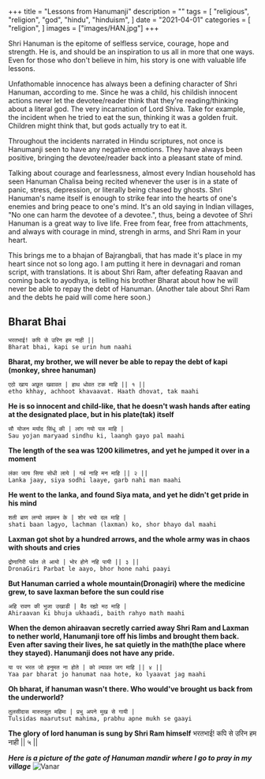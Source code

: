 +++
title = "Lessons from Hanumanji"
description = ""
tags = [
	"religious",
	"religion",
	"god",
	"hindu",
	"hinduism",
]
date = "2021-04-01"
categories = [
    "religion",
]
images = ["images/HAN.jpg"]
+++

Shri Hanuman is the epitome of selfless service, courage, hope and strength. He is, and should be an inspiration to us all in more that one ways. Even for those who don't believe in him, his story is one with valuable life lessons. 

Unfathomable innocence has always been a defining character of Shri Hanuman, according to me. Since he was a child, his childish innocent actions never let the devotee/reader think that they're reading/thinking about a literal god. The very incarnation of Lord Shiva. Take for example, the incident when he tried to eat the sun, thinking it was a golden fruit. Children might think that, but gods actually try to eat it. 

Throughout the incidents narrated in Hindu scriptures, not once is Hanumanji seen to have any negative emotions. They have always been positive, bringing the devotee/reader back into a pleasant state of mind.

Talking about courage and fearlessness, almost every Indian household has seen Hanuman Chalisa being recited whenever the user is in a state of panic, stress, depression, or literally being chased by ghosts. Shri Hanuman's name itself is enough to strike fear into the hearts of one's enemies and bring peace to one's mind. It's an old saying in Indian villages, "No one can harm the devotee of a devotee.", thus, being a devotee of Shri Hanuman is a great way to live life. Free from fear, free from attachments, and always with courage in mind, strengh in arms, and Shri Ram in your heart.

This brings me to a bhajan of Bajrangbali, that has made it's place in my heart since not so long ago. I am putting it here in devnagari and roman script, with translations. It is about Shri Ram, after defeating Raavan and coming back to ayodhya, is telling his brother Bharat about how he will never be able to repay the debt of Hanuman. (Another tale about Shri Ram and the debts he paid will come here soon.)

## Bharat Bhai

```
भरतभाई! कपि से उरिन हम नाही ||
Bharat bhai, kapi se urin hum naahi
```
**Bharat, my brother, we will never be able to repay the debt of kapi (monkey, shree hanuman)**

```
एठो खाय अछूत खवावत | हाथ धोवत टक माहि || १ ||
etho khhay, achhoot khavaavat. Haath dhovat, tak maahi
```
**He is so innocent and child-like, that he doesn't wash hands after eating at the designated place, but in his plate(tak) itself**

```
सौ योजन मर्याद सिंधू की | लांग गयो पल माहि |
Sau yojan maryaad sindhu ki, laangh gayo pal maahi
```
**The length of the sea was 1200 kilimetres, and yet he jumped it over in a moment**

```
लंका जाय सिया सोधी लाये | गर्ब नाहि मन माहि || २ ||
Lanka jaay, siya sodhi laaye, garb nahi man maahi
```
**He went to the lanka, and found Siya mata, and yet he didn't get pride in his mind**

```
शती बाण लग्यो लछमन के | शोर भयो दल माहि |
shati baan lagyo, lachman (laxman) ko, shor bhayo dal maahi
```
**Laxman got shot by a hundred arrows, and the whole army was in chaos with shouts and cries**

```
द्रोणागिरी पर्वत ले आयो | भोर होने नहि पायी || ३ ||
DronaGiri Parbat le aayo, bhor hone nahi paayi
```
**But Hanuman carried a whole mountain(Dronagiri) where the medicine grew, to save laxman before the sun could rise**

```
अहि रावण की भुजा उखाडी | बैठ रह्यो मठ माहि |
Ahiraavan ki bhuja ukhaadi, baith rahyo math maahi
```
**When the demon ahiraavan secretly carried away Shri Ram and Laxman to nether world, Hanumanji tore off his limbs and brought them back. Even after saving their lives, he sat quietly in the math(the place where they stayed). Hanumanji does not have any pride.**

```
या पर भरत जो हनुमत ना होते | को ल्यावत जग माहि || ४ ||
Yaa par bharat jo hanumat naa hote, ko lyaavat jag maahi
```
**Oh bharat, if hanuman wasn't there. Who would've brought us back from the underworld?**

```
तुलसीदास मारुतसुत महिमा | प्रभु अपने मुख से गायी |
Tulsidas maarutsut mahima, prabhu apne mukh se gaayi
```
**The glory of lord hanuman is sung by Shri Ram himself**
भरतभाई! कपि से उरिन हम नाही || ५ ||

***Here is a picture of the gate of Hanuman mandir where I go to pray in my village***
![Vanar](/images/HAN.jpg)


